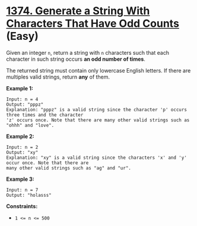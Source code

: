 # [1374. Generate a String With Characters That Have Odd Counts][link] (Easy)

[link]: https://leetcode.com/problems/generate-a-string-with-characters-that-have-odd-counts/

Given an integer `n`, return a string with `n` characters such that each character in such string
occurs **an odd number of times**.

The returned string must contain only lowercase English letters. If there are multiples valid
strings, return **any** of them.

**Example 1:**

```
Input: n = 4
Output: "pppz"
Explanation: "pppz" is a valid string since the character 'p' occurs three times and the character
'z' occurs once. Note that there are many other valid strings such as "ohhh" and "love".
```

**Example 2:**

```
Input: n = 2
Output: "xy"
Explanation: "xy" is a valid string since the characters 'x' and 'y' occur once. Note that there are
many other valid strings such as "ag" and "ur".
```

**Example 3:**

```
Input: n = 7
Output: "holasss"
```

**Constraints:**

- `1 <= n <= 500`
